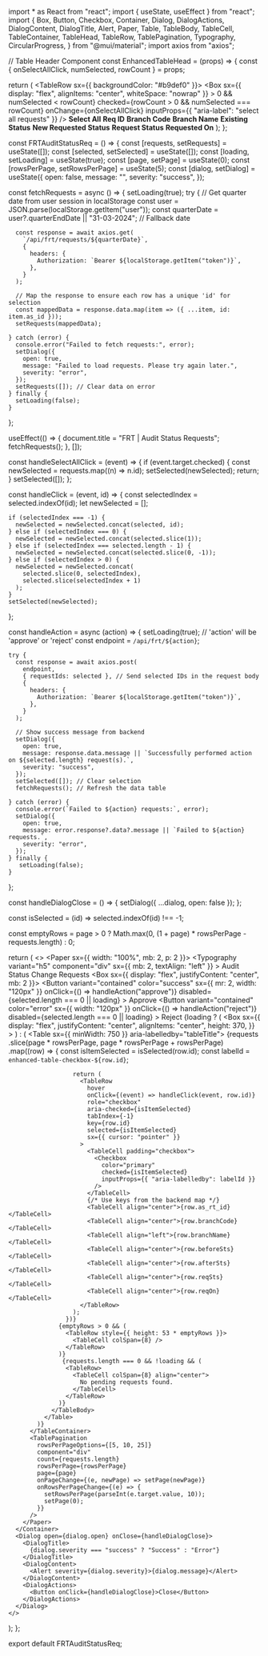 import * as React from "react";
import { useState, useEffect } from "react";
import {
  Box,
  Button,
  Checkbox,
  Container,
  Dialog,
  DialogActions,
  DialogContent,
  DialogTitle,
  Alert,
  Paper,
  Table,
  TableBody,
  TableCell,
  TableContainer,
  TableHead,
  TableRow,
  TablePagination,
  Typography,
  CircularProgress,
} from "@mui/material";
import axios from "axios";

// Table Header Component
const EnhancedTableHead = (props) => {
  const { onSelectAllClick, numSelected, rowCount } = props;

  return (
    <TableHead>
      <TableRow sx={{ backgroundColor: "#b9def0" }}>
        <TableCell padding="checkbox" align="center">
          <Box
            sx={{ display: "flex", alignItems: "center", whiteSpace: "nowrap" }}
          >
            <Checkbox
              color="primary"
              indeterminate={numSelected > 0 && numSelected < rowCount}
              checked={rowCount > 0 && numSelected === rowCount}
              onChange={onSelectAllClick}
              inputProps={{ "aria-label": "select all requests" }}
            />
            <b>Select All</b>
          </Box>
        </TableCell>
        <TableCell align="center">
          <b>Req ID</b>
        </TableCell>
        <TableCell align="center">
          <b>Branch Code</b>
        </TableCell>
        <TableCell align="left">
          <b>Branch Name</b>
        </TableCell>
        <TableCell align="center">
          <b>Existing Status</b>
        </TableCell>
        <TableCell align="center">
          <b>New Requested Status</b>
        </TableCell>
        <TableCell align="center">
          <b>Request Status</b>
        </TableCell>
        <TableCell align="center">
          <b>Requested On</b>
        </TableCell>
      </TableRow>
    </TableHead>
  );
};

const FRTAuditStatusReq = () => {
  const [requests, setRequests] = useState([]);
  const [selected, setSelected] = useState([]);
  const [loading, setLoading] = useState(true);
  const [page, setPage] = useState(0);
  const [rowsPerPage, setRowsPerPage] = useState(5);
  const [dialog, setDialog] = useState({
    open: false,
    message: "",
    severity: "success",
  });

  const fetchRequests = async () => {
    setLoading(true);
    try {
      // Get quarter date from user session in localStorage
      const user = JSON.parse(localStorage.getItem("user"));
      const quarterDate = user?.quarterEndDate || "31-03-2024"; // Fallback date

      const response = await axios.get(
        `/api/frt/requests/${quarterDate}`,
        {
          headers: {
            Authorization: `Bearer ${localStorage.getItem("token")}`,
          },
        }
      );
      
      // Map the response to ensure each row has a unique 'id' for selection
      const mappedData = response.data.map(item => ({ ...item, id: item.as_id }));
      setRequests(mappedData);

    } catch (error) {
      console.error("Failed to fetch requests:", error);
      setDialog({
        open: true,
        message: "Failed to load requests. Please try again later.",
        severity: "error",
      });
      setRequests([]); // Clear data on error
    } finally {
      setLoading(false);
    }
  };

  useEffect(() => {
    document.title = "FRT | Audit Status Requests";
    fetchRequests();
  }, []);

  const handleSelectAllClick = (event) => {
    if (event.target.checked) {
      const newSelected = requests.map((n) => n.id);
      setSelected(newSelected);
      return;
    }
    setSelected([]);
  };

  const handleClick = (event, id) => {
    const selectedIndex = selected.indexOf(id);
    let newSelected = [];

    if (selectedIndex === -1) {
      newSelected = newSelected.concat(selected, id);
    } else if (selectedIndex === 0) {
      newSelected = newSelected.concat(selected.slice(1));
    } else if (selectedIndex === selected.length - 1) {
      newSelected = newSelected.concat(selected.slice(0, -1));
    } else if (selectedIndex > 0) {
      newSelected = newSelected.concat(
        selected.slice(0, selectedIndex),
        selected.slice(selectedIndex + 1)
      );
    }
    setSelected(newSelected);
  };

  const handleAction = async (action) => {
    setLoading(true);
    // 'action' will be 'approve' or 'reject'
    const endpoint = `/api/frt/${action}`; 
    
    try {
      const response = await axios.post(
        endpoint,
        { requestIds: selected }, // Send selected IDs in the request body
        {
          headers: {
            Authorization: `Bearer ${localStorage.getItem("token")}`,
          },
        }
      );
      
      // Show success message from backend
      setDialog({
        open: true,
        message: response.data.message || `Successfully performed action on ${selected.length} request(s).`,
        severity: "success",
      });
      setSelected([]); // Clear selection
      fetchRequests(); // Refresh the data table

    } catch (error) {
      console.error(`Failed to ${action} requests:`, error);
      setDialog({
        open: true,
        message: error.response?.data?.message || `Failed to ${action} requests.`,
        severity: "error",
      });
    } finally {
       setLoading(false);
    }
  };

  const handleDialogClose = () => {
    setDialog({ ...dialog, open: false });
  };



  const isSelected = (id) => selected.indexOf(id) !== -1;

  const emptyRows =
    page > 0 ? Math.max(0, (1 + page) * rowsPerPage - requests.length) : 0;

  return (
    <>
      <Container maxWidth={false}>
        <Paper sx={{ width: "100%", mb: 2, p: 2 }}>
          <Typography
            variant="h5"
            component="div"
            sx={{ mb: 2, textAlign: "left" }}
          >
            Audit Status Change Requests
          </Typography>
          <Box sx={{ display: "flex", justifyContent: "center", mb: 2 }}>
            <Button
              variant="contained"
              color="success"
              sx={{ mr: 2, width: "120px" }}
              onClick={() => handleAction("approve")}
              disabled={selected.length === 0 || loading}
            >
              Approve
            </Button>
            <Button
              variant="contained"
              color="error"
              sx={{ width: "120px" }}
              onClick={() => handleAction("reject")}
              disabled={selected.length === 0 || loading}
            >
              Reject
            </Button>
          </Box>
          <TableContainer>
            {loading ? (
              <Box
                sx={{
                  display: "flex",
                  justifyContent: "center",
                  alignItems: "center",
                  height: 370,
                }}
              >
                <CircularProgress />
              </Box>
            ) : (
              <Table sx={{ minWidth: 750 }} aria-labelledby="tableTitle">
                <EnhancedTableHead
                  numSelected={selected.length}
                  onSelectAllClick={handleSelectAllClick}
                  rowCount={requests.length}
                />
                <TableBody>
                  {requests
                    .slice(page * rowsPerPage, page * rowsPerPage + rowsPerPage)
                    .map((row) => {
                      const isItemSelected = isSelected(row.id);
                      const labelId = `enhanced-table-checkbox-${row.id}`;

                      return (
                        <TableRow
                          hover
                          onClick={(event) => handleClick(event, row.id)}
                          role="checkbox"
                          aria-checked={isItemSelected}
                          tabIndex={-1}
                          key={row.id}
                          selected={isItemSelected}
                          sx={{ cursor: "pointer" }}
                        >
                          <TableCell padding="checkbox">
                            <Checkbox
                              color="primary"
                              checked={isItemSelected}
                              inputProps={{ "aria-labelledby": labelId }}
                            />
                          </TableCell>
                          {/* Use keys from the backend map */}
                          <TableCell align="center">{row.as_rt_id}</TableCell>
                          <TableCell align="center">{row.branchCode}</TableCell>
                          <TableCell align="left">{row.branchName}</TableCell>
                          <TableCell align="center">{row.beforeSts}</TableCell>
                          <TableCell align="center">{row.afterSts}</TableCell>
                          <TableCell align="center">{row.reqSts}</TableCell>
                          <TableCell align="center">{row.reqOn}</TableCell>
                        </TableRow>
                      );
                    })}
                  {emptyRows > 0 && (
                    <TableRow style={{ height: 53 * emptyRows }}>
                      <TableCell colSpan={8} />
                    </TableRow>
                  )}
                   {requests.length === 0 && !loading && (
                    <TableRow>
                      <TableCell colSpan={8} align="center">
                        No pending requests found.
                      </TableCell>
                    </TableRow>
                  )}
                </TableBody>
              </Table>
            )}
          </TableContainer>
          <TablePagination
            rowsPerPageOptions={[5, 10, 25]}
            component="div"
            count={requests.length}
            rowsPerPage={rowsPerPage}
            page={page}
            onPageChange={(e, newPage) => setPage(newPage)}
            onRowsPerPageChange={(e) => {
              setRowsPerPage(parseInt(e.target.value, 10));
              setPage(0);
            }}
          />
        </Paper>
      </Container>
      <Dialog open={dialog.open} onClose={handleDialogClose}>
        <DialogTitle>
          {dialog.severity === "success" ? "Success" : "Error"}
        </DialogTitle>
        <DialogContent>
          <Alert severity={dialog.severity}>{dialog.message}</Alert>
        </DialogContent>
        <DialogActions>
          <Button onClick={handleDialogClose}>Close</Button>
        </DialogActions>
      </Dialog>
    </>
  );
};

export default FRTAuditStatusReq;
